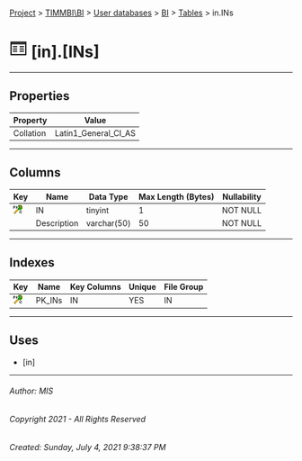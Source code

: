 #### 

[Project](../../../../index.md) > [TIMMBI\\BI](../../../index.md) > [User databases](../../index.md) > [BI](../index.md) > [Tables](Tables.md) > in.INs

# ![Tables](../../../../Images/Table32.png) [in].[INs]

---

## <a name="#properties"></a>Properties

| Property | Value |
|---|---|
| Collation | Latin1_General_CI_AS |


---

## <a name="#columns"></a>Columns

| Key | Name | Data Type | Max Length (Bytes) | Nullability |
|---|---|---|---|---|
| [![Cluster Primary Key PK_INs: IN](../../../../Images/pkcluster.png)](#indexes) | IN | tinyint | 1 | NOT NULL |
|  | Description | varchar(50) | 50 | NOT NULL |


---

## <a name="#indexes"></a>Indexes

| Key | Name | Key Columns | Unique | File Group |
|---|---|---|---|---|
| [![Cluster Primary Key PK_INs: IN](../../../../Images/pkcluster.png)](#indexes) | PK_INs | IN | YES | IN |


---

## <a name="#uses"></a>Uses

* [in]


---

###### Author:  MIS

###### Copyright 2021 - All Rights Reserved

###### Created: Sunday, July 4, 2021 9:38:37 PM

